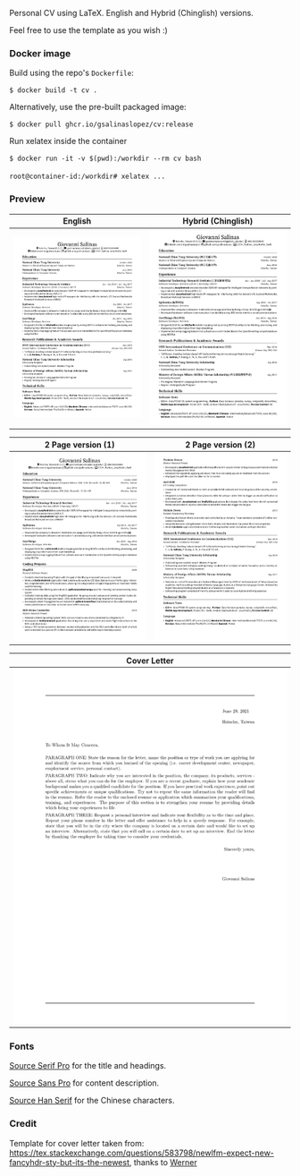 Personal CV using LaTeX. English and Hybrid (Chinglish) versions.

Feel free to use the template as you wish :)

### Docker image

Build using the repo's `Dockerfile`:
```
$ docker build -t cv .
```

Alternatively, use the pre-built packaged image:
```
$ docker pull ghcr.io/gsalinaslopez/cv:release
```

Run xelatex inside the container
```
$ docker run -it -v $(pwd):/workdir --rm cv bash

root@container-id:/workdir# xelatex ...
```

### Preview

| English | Hybrid (Chinglish) |
|:---: | :---: |
|[![CV English](./Giovanni_Salinas_resume_en.png)](https://raw.githubusercontent.com/gsalinaslopez/cv/main/Giovanni_Salinas_resume_en.pdf) | [![CV Chinglish](./Giovanni_Salinas_resume_cn_en.png)](https://raw.githubusercontent.com/gsalinaslopez/cv/main/Giovanni_Salinas_resume_cn_en.pdf) |

| 2 Page version (1) | 2 Page version (2) |
|:---: | :---: |
|[![CV 2PP 1](./Giovanni_Salinas_resume_2pp_en_1.png)](https://raw.githubusercontent.com/gsalinaslopez/cv/main/Giovanni_Salinas_resume_2pp_en.pdf) | [![CV 2PP 2](./Giovanni_Salinas_resume_2pp_en_2.png)](https://raw.githubusercontent.com/gsalinaslopez/cv/main/Giovanni_Salinas_resume_2pp_en.pdf) |

| Cover Letter |
|:---: |
|[![Cover_Letter](./Giovanni_Salinas_cover_letter.png)](https://raw.githubusercontent.com/gsalinaslopez/cv/main/Giovanni_Salinas_cover_letter.pdf) |
### Fonts

[Source Serif Pro](https://fonts.google.com/specimen/Source+Serif+Pro#license) for the title and headings.

[Source Sans Pro](https://fonts.google.com/specimen/Source+Sans+Pro#license) for content description.

[Source Han Serif](https://github.com/adobe-fonts/source-han-serif) for the Chinese characters.

### Credit

Template for cover letter taken from: https://tex.stackexchange.com/questions/583798/newlfm-expect-new-fancyhdr-sty-but-its-the-newest, thanks to [Werner](https://tex.stackexchange.com/users/5764/werner)
